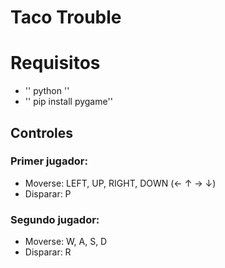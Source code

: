 # Taco Trouble
# Requisitos
- '' python ''
- '' pip install pygame''

## Controles
### Primer jugador:
- Moverse: LEFT, UP, RIGHT, DOWN (← ↑ → ↓)
- Disparar: P
### Segundo jugador:
- Moverse: W, A, S, D
- Disparar: R
